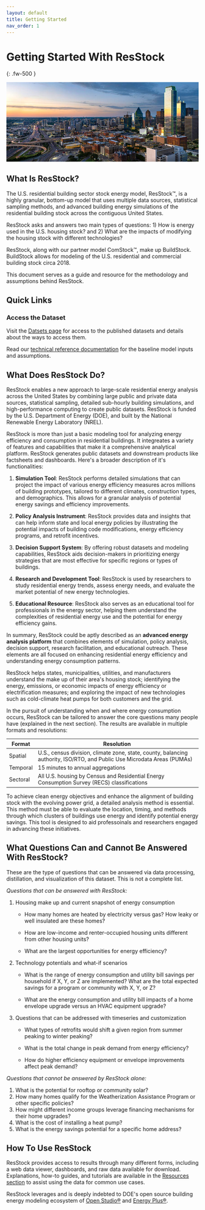 ```yaml
---
layout: default
title: Getting Started
nav_order: 1
---
```


# Getting Started With ResStock
{: .fw-500 }

![](/assets/images/city-skyline-istock-1155981768.jpg)

## What Is ResStock?

The U.S. residential building sector stock energy model, ResStock™, is a highly granular, bottom-up model that uses multiple data sources, statistical sampling methods, and advanced building energy simulations of the residential building stock across the contiguous United States.

ResStock asks and answers two main types of questions: 1) How is energy used in the U.S. housing stock? and 2) What are the impacts of modifying the housing stock with different technologies?

ResStock, along with our partner model ComStock™, make up BuildStock. BuildStock allows for modeling of the U.S. residential and commercial building stock circa 2018.

This document serves as a guide and resource for the methodology and assumptions behind ResStock.

## Quick Links

### Access the Dataset
Visit the [Datsets page](https://resstock.nrel.gov/datasets) for access to the published datasets and details about the ways to access them.

Read our [technical reference documentation](https://docs.nrel.gov/docs/fy25osti/91621.pdf) for the baseline model inputs and assumptions.

## What Does ResStock Do?
ResStock enables a new approach to large-scale residential energy analysis across the United States by combining large public and private data sources, statistical sampling, detailed sub-hourly building simulations, and high-performance computing to create public datasets. ResStock is funded by the U.S. Department of Energy (DOE), and built by the National Renewable Energy Laboratory (NREL).

ResStock is more than just a basic modeling tool for analyzing energy efficiency and consumption in residential buildings. It integreates a variety of features and capabilities that make it a comprehensive analytical platform. ResStock generates public datasets and downstream products like factsheets and dashboards. Here's a broader description of it's functionalities:

1. **Simulation Tool**: ResStock performs detailed simulations that can project the impact of various energy efficiency measures acros millions of building prototypes, tailored to different climates, construction types, and demographics. This allows for a granular analysis of potential energy savings and efficiency improvements.

2. **Policy Analysis Instrument**: ResStock provides data and insights that can help inform state and local energy policies by illustrating the potential impacts of building code modifications, energy efficiency programs, and retrofit incentives.

3. **Decision Support System**: By offering robust datasets and modeling capabilities, ResStock aids decision-makers in prioritizing energy strategies that are most effective for specific regions or types of buildings.

4. **Research and Development Tool**: ResStock is used by researchers to study residential energy trends, assess energy needs, and evaluate the market potential of new energy technologies.

5. **Educational Resource**: ResStock also serves as an educational tool for professionals in the energy sector, helping them understand the complexities of residential energy use and the potential for energy efficiency gains.

In summary, ResStock could be aptly described as an **advanced energy analysis platform** that combines elements of simulation, policy analysis, decision support, research facilitation, and educational outreach. These elements are all focused on enhancing residential energy efficiency and understanding energy consumption patterns.

ResStock helps states, municipalities, utilities, and manufacturers understand the make up of their area's housing stock; identifying the energy, emissions, or economic impacts of energy efficiency or electrification measures; and exploring the impact of new technologies such as cold-climate heat pumps for both customers and the grid.

In the pursuit of understanding when and where energy consumption occurs, ResStock can be tailored to answer the core questions many people have (explained in the next section). The results are available in multiple formats and resolutions:

| Format | Resolution |
| --- | --- |
| Spatial | U.S., census division, climate zone, state, county, balancing authority, ISO/RTO, and Public Use Microdata Areas (PUMAs)|
| Temporal | 15 minutes to annual aggregations |
| Sectoral | All U.S. housing by Census and Residential Energy Consumption Survey (RECS) classifications |

To achieve clean energy objectives and enhance the alignment of building stock with the evolving power grid, a detailed analysis method is essential. This method must be able to evaluate the location, timing, and methods through which clusters of buildings use energy and identify potential energy savings. This tool is designed to aid professoinals and researchers engaged in advancing these initiatives.

## What Questions Can and Cannot Be Answered With ResStock?
These are the type of questions that can be answered via data processing, distillation, and visualization of this dataset. This is not a complete list.

_Questions that can be answered with ResStock:_
1. Housing make up and current snapshot of energy consumption

    - How many homes are heated by electricity versus gas? How leaky or well insulated are these homes?

    - How are low-income and renter-occupied housing units different from other housing units?

    - What are the largest opportunities for energy efficiency?

2. Technology potentials and what-if scenarios

    - What is the range of energy consumption and utility bill savings per household if X, Y, or Z are implemented? What are the total expected savings for a program or community with X, Y, or Z?

    - What are the energy consumption and utility bill impacts of a home envelope upgrade versus an HVAC equipment upgrade?

3. Questions that can be addressed with timeseries and customization

    - What types of retrofits would shift a given region from summer peaking to winter peaking?

    - What is the total change in peak demand from energy efficiency?
    
    - How do higher efficiency equipment or envelope improvements affect peak demand?

_Questions that cannot be answered by ResStock alone:_
1. What is the potential for rooftop or community solar?
2. How many homes qualify for the Weatherization Assistance Program or other specific policies?
3. How might different income groups leverage financing mechanisms for their home upgrades?
4. What is the cost of installing a heat pump?
5. What is the energy savings potential for a specific home address?

## How To Use ResStock
ResStock provides access to results through many different forms, including a web data viewer, dashboards, and raw data available for download. Explanations, how-to guides, and tutorials are available in the [Resources section](https://nrel.github.io/ResStock.github.io/docs/resources/resources.html) to assist using the data for common use cases.

ResStock leverages and is deeply indebted to DOE's open source building energy modeling ecosystem of [Open Studio®](https://openstudio.net/) and [Energy Plus®](https://energyplus.net/). 